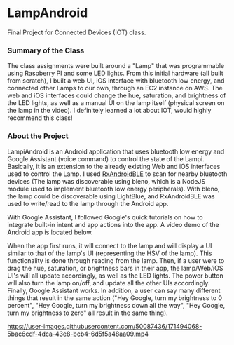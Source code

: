 # LampAndroid
Final Project for Connected Devices (IOT) class.

### Summary of the Class
The class assignments were built around a "Lamp" that was programmable using Raspberry PI and some LED lights. From this initial hardware (all built from scratch), I built a web UI, iOS interface with bluetooth low energy, and connected other Lamps to our own, through an EC2 instance on AWS. The web and iOS interfaces could change the hue, saturation, and brightness of the LED lights, as well as a manual UI on the lamp itself (physical screen on the lamp in the video). I definitely learned a lot about IOT, would highly recommend this class!

### About the Project
LampiAndroid is an Android application that uses bluetooth low energy and Google Assistant (voice command) to control the state of the Lampi. Basically, it is an extension to the already existing Web and iOS interfaces used to control the Lamp. I used [RxAndroidBLE](https://github.com/dariuszseweryn/RxAndroidBle) to scan for nearby bluetooth devices (The lamp was discoverable using bleno, which is a NodeJS module used to implement bluetooth low energy peripherals). With bleno, the lamp could be discoverable using LightBlue, and RxAndroidBLE was used to write/read to the lamp through the Android app.

With Google Assistant, I followed Google's quick tutorials on how to integrate built-in intent and app actions into the app. A video demo of the Android app is located below. 

When the app first runs, it will connect to the lamp and will display a UI similar to that of the lamp's UI (representing the HSV of the lamp). This functionality is done through reading from the lamp. Then, if a user were to drag the hue, saturation, or brightness bars in their app, the lamp/Web/iOS UI's will all update accordingly, as well as the LED lights. The power button will also turn the lamp on/off, and update all the other UIs accordingly. Finally, Google Assistant works. In addition, a user can say many different things that result in the same action ("Hey Google, turn my brightness to 0 percent", "Hey Google, turn my brightness down all the way", "Hey Google, turn my brightness to zero" all result in the same thing).

https://user-images.githubusercontent.com/50087436/171494068-5bac6cdf-4dca-43e8-bcb4-6d5f5a48aa09.mp4

